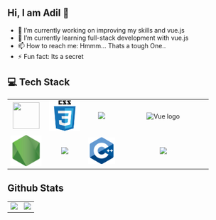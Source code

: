 ## Hi, I am Adil 👋

- 🔭 I’m currently working on improving my skills and vue.js
- 🌱 I’m currently learning full-stack development with vue.js
- 📫 How to reach me: Hmmm... Thats a tough One.. 
- ⚡ Fun fact: Its a secret

## 💻 Tech Stack

<table width="100">
<tr>
  <td align='center'>
        <img src="https://upload.wikimedia.org/wikipedia/commons/thumb/3/38/HTML5_Badge.svg/600px-HTML5_Badge.svg.png" height="60" width="60">
    </td>
    <td align='center'>
        <img src="https://raw.githubusercontent.com/devicons/devicon/0d6c64dbbf311879f7d563bfc3ccf559f9ed111c/icons/css3/css3-original-wordmark.svg" width="70">
    </td>
    <td align='center'>
        <img src="https://github.com/abranhe/programming-languages-logos/blob/master/src/javascript/javascript.svg" width="60">
    </td>
    <td align='center'>
        <img width="100" src="https://vuejs.org/images/logo.png" alt="Vue logo">
    </td>
</tr>
<tr>
    <td align='center'>
        <img src="https://raw.githubusercontent.com/github/explore/80688e429a7d4ef2fca1e82350fe8e3517d3494d/topics/nodejs/nodejs.png" width = "70">
    </td>
    <td align='center' height='20%' width='20%'>
        <img src="https://download.logo.wine/logo/MySQL/MySQL-Logo.wine.png" >
    </td>
  <td align='center'>
        <img src="https://raw.githubusercontent.com/github/explore/361e2821e2dea67711cde99c9c40ed357061cf27/topics/cpp/cpp.png" width="60">
    </td>
  
 <td align='center' width="190">
        <img src="https://git-scm.com/images/logos/1color-darkbg@2x.png" width="100">
  </td>
</tr>
</table>

## Github Stats
<table width="100" display="none">
  <tr>
    <td>
       <img src="https://github-readme-stats.vercel.app/api?username=madildev&show_icons=true&theme=radical">
    </td>
    <td>
      <img src="https://github-readme-stats.vercel.app/api/top-langs/?username=madildev&show_icons=true&theme=radical&layout=compact">    
    </td>
  </tr>
</table>
   
   
